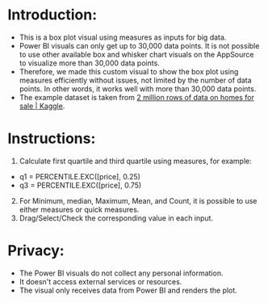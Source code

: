 # Introduction:
- This is a box plot visual using measures as inputs for big data.
- Power BI visuals can only get up to 30,000 data points. It is not possible to use other available box and whisker chart visuals on the AppSource to visualize more than 30,000 data points.
- Therefore, we made this custom visual to show the box plot using measures efficiently without issues, not limited by the number of data points. In other words, it works well with more than 30,000 data points.
- The example dataset is taken from [2 million rows of data on homes for sale | Kaggle](https://www.kaggle.com/datasets/msorondo/argentina-venta-de-propiedades).


# Instructions:
1. Calculate first quartile and third quartile using measures, for example:
- q1 = PERCENTILE.EXC([price], 0.25)
- q3 = PERCENTILE.EXC([price], 0.75)
2. For Minimum, median, Maximum, Mean, and Count, it is possible to use either measures or quick measures.
3. Drag/Select/Check the corresponding value in each input.

# Privacy:
- The Power BI visuals do not collect any personal information. 
- It doesn't access external services or resources.
- The visual only receives data from Power BI and renders the plot.
